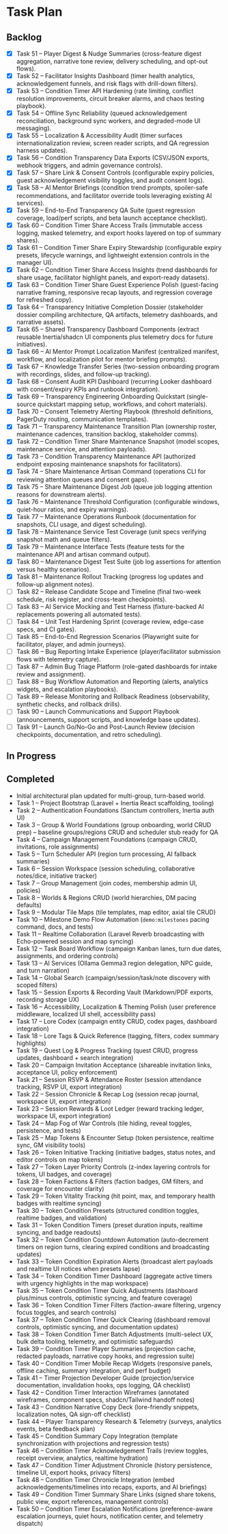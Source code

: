 # Task Plan

## Backlog
- [x] Task 51 – Player Digest & Nudge Summaries (cross-feature digest aggregation, narrative tone review, delivery scheduling, and opt-out flows).
- [x] Task 52 – Facilitator Insights Dashboard (timer health analytics, acknowledgement funnels, and risk flags with drill-down filters).
- [x] Task 53 – Condition Timer API Hardening (rate limiting, conflict resolution improvements, circuit breaker alarms, and chaos testing playbook).
- [x] Task 54 – Offline Sync Reliability (queued acknowledgement reconciliation, background sync workers, and degraded-mode UI messaging).
- [x] Task 55 – Localization & Accessibility Audit (timer surfaces internationalization review, screen reader scripts, and QA regression harness updates).
- [x] Task 56 – Condition Transparency Data Exports (CSV/JSON exports, webhook triggers, and admin governance controls).
- [x] Task 57 – Share Link & Consent Controls (configurable expiry policies, guest acknowledgement visibility toggles, and audit consent logs).
- [x] Task 58 – AI Mentor Briefings (condition trend prompts, spoiler-safe recommendations, and facilitator override tools leveraging existing AI services).
- [x] Task 59 – End-to-End Transparency QA Suite (guest regression coverage, load/perf scripts, and beta launch acceptance checklist).
- [x] Task 60 – Condition Timer Share Access Trails (immutable access logging, masked telemetry, and export hooks layered on top of summary shares).
- [x] Task 61 – Condition Timer Share Expiry Stewardship (configurable expiry presets, lifecycle warnings, and lightweight extension controls in the manager UI).
- [x] Task 62 – Condition Timer Share Access Insights (trend dashboards for share usage, facilitator highlight panels, and export-ready datasets).
- [x] Task 63 – Condition Timer Share Guest Experience Polish (guest-facing narrative framing, responsive recap layouts, and regression coverage for refreshed copy).
- [x] Task 64 – Transparency Initiative Completion Dossier (stakeholder dossier compiling architecture, QA artifacts, telemetry dashboards, and narrative assets).
- [x] Task 65 – Shared Transparency Dashboard Components (extract reusable Inertia/shadcn UI components plus telemetry docs for future initiatives).
- [x] Task 66 – AI Mentor Prompt Localization Manifest (centralized manifest, workflow, and localization pilot for mentor briefing prompts).
- [x] Task 67 – Knowledge Transfer Series (two-session onboarding program with recordings, slides, and follow-up tracking).
- [x] Task 68 – Consent Audit KPI Dashboard (recurring Looker dashboard with consent/expiry KPIs and runbook integration).
- [x] Task 69 – Transparency Engineering Onboarding Quickstart (single-source quickstart mapping setup, workflows, and cohort materials).
- [x] Task 70 – Consent Telemetry Alerting Playbook (threshold definitions, PagerDuty routing, communication templates).
- [x] Task 71 – Transparency Maintenance Transition Plan (ownership roster, maintenance cadences, transition backlog, stakeholder comms).
- [x] Task 72 – Condition Timer Share Maintenance Snapshot (model scopes, maintenance service, and attention payloads).
- [x] Task 73 – Condition Transparency Maintenance API (authorized endpoint exposing maintenance snapshots for facilitators).
- [x] Task 74 – Share Maintenance Artisan Command (operations CLI for reviewing attention queues and consent gaps).
- [x] Task 75 – Share Maintenance Digest Job (queue job logging attention reasons for downstream alerts).
- [x] Task 76 – Maintenance Threshold Configuration (configurable windows, quiet-hour ratios, and expiry warnings).
- [x] Task 77 – Maintenance Operations Runbook (documentation for snapshots, CLI usage, and digest scheduling).
- [x] Task 78 – Maintenance Service Test Coverage (unit specs verifying snapshot math and queue filters).
- [x] Task 79 – Maintenance Interface Tests (feature tests for the maintenance API and artisan command output).
- [x] Task 80 – Maintenance Digest Test Suite (job log assertions for attention versus healthy scenarios).
- [x] Task 81 – Maintenance Rollout Tracking (progress log updates and follow-up alignment notes).
- [ ] Task 82 – Release Candidate Scope and Timeline (final two-week schedule, risk register, and cross-team checkpoints).
- [ ] Task 83 – AI Service Mocking and Test Harness (fixture-backed AI replacements powering all automated tests).
- [ ] Task 84 – Unit Test Hardening Sprint (coverage review, edge-case specs, and CI gates).
- [ ] Task 85 – End-to-End Regression Scenarios (Playwright suite for facilitator, player, and admin journeys).
- [ ] Task 86 – Bug Reporting Intake Experience (player/facilitator submission flows with telemetry capture).
- [ ] Task 87 – Admin Bug Triage Platform (role-gated dashboards for intake review and assignment).
- [ ] Task 88 – Bug Workflow Automation and Reporting (alerts, analytics widgets, and escalation playbooks).
- [ ] Task 89 – Release Monitoring and Rollback Readiness (observability, synthetic checks, and rollback drills).
- [ ] Task 90 – Launch Communications and Support Playbook (announcements, support scripts, and knowledge base updates).
- [ ] Task 91 – Launch Go/No-Go and Post-Launch Review (decision checkpoints, documentation, and retro scheduling).
## In Progress

## Completed
- Initial architectural plan updated for multi-group, turn-based world.
- Task 1 – Project Bootstrap (Laravel + Inertia React scaffolding, tooling)
- Task 2 – Authentication Foundations (Sanctum controllers, Inertia auth UI)
- Task 3 – Group & World Foundations (group onboarding, world CRUD prep) – baseline groups/regions CRUD and scheduler stub ready for QA
- Task 4 – Campaign Management Foundations (campaign CRUD, invitations, role assignments)
- Task 5 – Turn Scheduler API (region turn processing, AI fallback summaries)
- Task 6 – Session Workspace (session scheduling, collaborative notes/dice, initiative tracker)
- Task 7 – Group Management (join codes, membership admin UI, policies)
- Task 8 – Worlds & Regions CRUD (world hierarchies, DM pacing defaults)
- Task 9 – Modular Tile Maps (tile templates, map editor, axial tile CRUD)
- Task 10 – Milestone Demo Flow Automation (`demo:milestones` pacing command, docs, and tests)
- Task 11 – Realtime Collaboration (Laravel Reverb broadcasting with Echo-powered session and map syncing)
- Task 12 – Task Board Workflow (campaign Kanban lanes, turn due dates, assignments, and ordering controls)
- Task 13 – AI Services (Ollama Gemma3 region delegation, NPC guide, and turn narration)
- Task 14 – Global Search (campaign/session/task/note discovery with scoped filters)
- Task 15 – Session Exports & Recording Vault (Markdown/PDF exports, recording storage UX)
- Task 16 – Accessibility, Localization & Theming Polish (user preference middleware, localized UI shell, accessibility pass)
- Task 17 – Lore Codex (campaign entity CRUD, codex pages, dashboard integration)
- Task 18 – Lore Tags & Quick Reference (tagging, filters, codex summary highlights)
- Task 19 – Quest Log & Progress Tracking (quest CRUD, progress updates, dashboard + search integration)
- Task 20 – Campaign Invitation Acceptance (shareable invitation links, acceptance UI, policy enforcement)
- Task 21 – Session RSVP & Attendance Roster (session attendance tracking, RSVP UI, export integration)
- Task 22 – Session Chronicle & Recap Log (session recap journal, workspace UI, export integration)
- Task 23 – Session Rewards & Loot Ledger (reward tracking ledger, workspace UI, export integration)
- Task 24 – Map Fog of War Controls (tile hiding, reveal toggles, persistence, and tests)
- Task 25 – Map Tokens & Encounter Setup (token persistence, realtime sync, GM visibility tools)
- Task 26 – Token Initiative Tracking (initiative badges, status notes, and editor controls on map tokens)
- Task 27 – Token Layer Priority Controls (z-index layering controls for tokens, UI badges, and coverage)
- Task 28 – Token Factions & Filters (faction badges, GM filters, and coverage for encounter clarity)
- Task 29 – Token Vitality Tracking (hit point, max, and temporary health badges with realtime syncing)
- Task 30 – Token Condition Presets (structured condition toggles, realtime badges, and validation)
- Task 31 – Token Condition Timers (preset duration inputs, realtime syncing, and badge readouts)
- Task 32 – Token Condition Countdown Automation (auto-decrement timers on region turns, clearing expired conditions and broadcasting updates)
- Task 33 – Token Condition Expiration Alerts (broadcast alert payloads and realtime UI notices when presets lapse)
- Task 34 – Token Condition Timer Dashboard (aggregate active timers with urgency highlights in the map workspace)
- Task 35 – Token Condition Timer Quick Adjustments (dashboard plus/minus controls, optimistic syncing, and feature coverage)
- Task 36 – Token Condition Timer Filters (faction-aware filtering, urgency focus toggles, and search controls)
- Task 37 – Token Condition Timer Quick Clearing (dashboard removal controls, optimistic syncing, and documentation updates)
- Task 38 – Token Condition Timer Batch Adjustments (multi-select UX, bulk delta tooling, telemetry, and optimistic safeguards)
- Task 39 – Condition Timer Player Summaries (projection cache, redacted payloads, narrative copy hooks, and regression suite)
- Task 40 – Condition Timer Mobile Recap Widgets (responsive panels, offline caching, summary integration, and perf budget)
- Task 41 – Timer Projection Developer Guide (projection/service documentation, invalidation hooks, ops logging, QA checklist)
- Task 42 – Condition Timer Interaction Wireframes (annotated wireframes, component specs, shadcn/Tailwind handoff notes)
- Task 43 – Condition Narrative Copy Deck (lore-friendly snippets, localization notes, QA sign-off checklist)
- Task 44 – Player Transparency Research & Telemetry (surveys, analytics events, beta feedback plan)
- Task 45 – Condition Summary Copy Integration (template synchronization with projections and regression tests)
- Task 46 – Condition Timer Acknowledgement Trails (review toggles, receipt overview, analytics, realtime hydration)
- Task 47 – Condition Timer Adjustment Chronicle (history persistence, timeline UI, export hooks, privacy filters)
- Task 48 – Condition Timer Chronicle Integration (embed acknowledgements/timelines into recaps, exports, and AI briefings)
- Task 49 – Condition Timer Summary Share Links (signed share tokens, public view, export references, management controls)
- Task 50 – Condition Timer Escalation Notifications (preference-aware escalation journeys, quiet hours, notification center, and telemetry dispatch)
